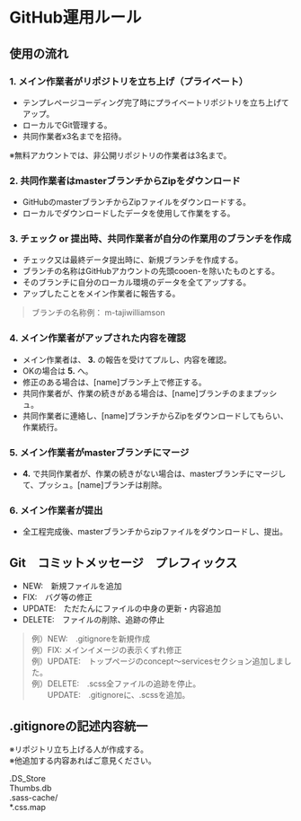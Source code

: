 # GitHub運用ルール

## 使用の流れ

### 1. メイン作業者がリポジトリを立ち上げ（プライベート）
- テンプレページコーディング完了時にプライベートリポジトリを立ち上げてアップ。
- ローカルでGit管理する。
- 共同作業者x3名までを招待。

※無料アカウントでは、非公開リポジトリの作業者は3名まで。

### 2. 共同作業者はmasterブランチからZipをダウンロード
- GitHubのmasterブランチからZipファイルをダウンロードする。
- ローカルでダウンロードしたデータを使用して作業をする。

### 3. チェック or 提出時、共同作業者が自分の作業用のブランチを作成
- チェック又は最終データ提出時に、新規ブランチを作成する。
- ブランチの名称はGitHubアカウントの先頭cooen-を除いたものとする。
- そのブランチに自分のローカル環境のデータを全てアップする。
- アップしたことをメイン作業者に報告する。
> ブランチの名称例： m-tajiwilliamson

### 4. メイン作業者がアップされた内容を確認
- メイン作業者は、 **3.** の報告を受けてプルし、内容を確認。
- OKの場合は **5.** へ。
- 修正のある場合は、[name]ブランチ上で修正する。
- 共同作業者が、作業の続きがある場合は、[name]ブランチのままプッシュ。
- 共同作業者に連絡し、[name]ブランチからZipをダウンロードしてもらい、作業続行。

### 5. メイン作業者がmasterブランチにマージ
- **4.** で共同作業者が、作業の続きがない場合は、masterブランチにマージして、プッシュ。[name]ブランチは削除。

### 6. メイン作業者が提出
- 全工程完成後、masterブランチからzipファイルをダウンロードし、提出。

## Git　コミットメッセージ　プレフィックス
- NEW:　新規ファイルを追加
- FIX:　バグ等の修正
- UPDATE:　ただたんにファイルの中身の更新・内容追加
- DELETE:　ファイルの削除、追跡の停止

> 例）NEW:　.gitignoreを新規作成  
> 例）FIX: メインイメージの表示くずれ修正  
> 例）UPDATE:　トップページのconcept〜servicesセクション追加しました。  
> 例）DELETE:　.scss全ファイルの追跡を停止。  
> 　　UPDATE:　.gitignoreに、.scssを追加。  

## .gitignoreの記述内容統一
※リポジトリ立ち上げる人が作成する。  
※他追加する内容あればご意見ください。

.DS_Store  
Thumbs.db  
.sass-cache/  
*.css.map  
